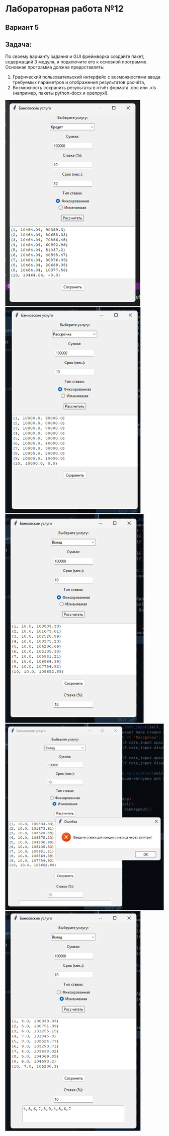 # Лабораторная работа №12
## Вариант 5
## Задача:
По своему варианту задания и GUI фреймворка создайте пакет, содержащий 3 модуля, и подключите его к основной программе. Основная программа должна предоставлять:
1. Графический пользовательский интерфейс с возможностями ввода требуемых параметров и отображения результатов расчёта,
2. Возможность сохранить результаты в отчёт формата .doc или .xls (например, пакеты python-docx и openpyxl).

![](1.jpg)
![](2.jpg)
![](3.jpg)
![](4.jpg)
![](5.jpg)
